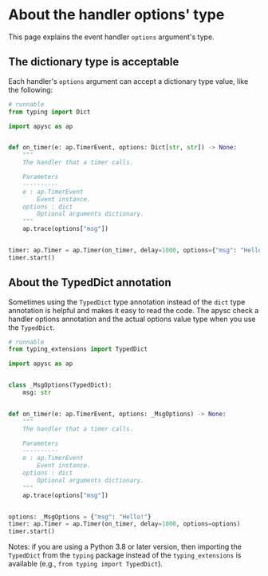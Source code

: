 # About the handler options' type

This page explains the event handler `options` argument's type.

## The dictionary type is acceptable

Each handler's `options` argument can accept a dictionary type value, like the following:

```py
# runnable
from typing import Dict

import apysc as ap


def on_timer(e: ap.TimerEvent, options: Dict[str, str]) -> None:
    """
    The handler that a timer calls.

    Parameters
    ----------
    e : ap.TimerEvent
        Event instance.
    options : dict
        Optional arguments dictionary.
    """
    ap.trace(options["msg"])


timer: ap.Timer = ap.Timer(on_timer, delay=1000, options={"msg": "Hello!"})
timer.start()
```

## About the TypedDict annotation

Sometimes using the `TypedDict` type annotation instead of the `dict` type annotation is helpful and makes it easy to read the code. The apysc check a handler options annotation and the actual options value type when you use the `TypedDict`\.

```py
# runnable
from typing_extensions import TypedDict

import apysc as ap


class _MsgOptions(TypedDict):
    msg: str


def on_timer(e: ap.TimerEvent, options: _MsgOptions) -> None:
    """
    The handler that a timer calls.

    Parameters
    ----------
    e : ap.TimerEvent
        Event instance.
    options : dict
        Optional arguments dictionary.
    """
    ap.trace(options["msg"])


options: _MsgOptions = {"msg": "Hello!"}
timer: ap.Timer = ap.Timer(on_timer, delay=1000, options=options)
timer.start()
```

Notes: if you are using a Python 3.8 or later version, then importing the `TypedDict` from the `typing` package instead of the `typing_extensions` is available (e.g., `from typing import TypedDict`).